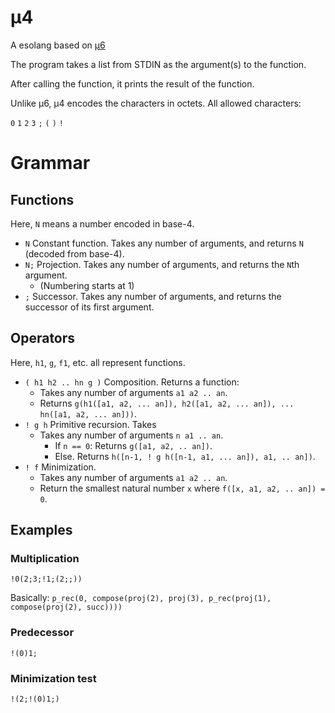 # μ4
A esolang based on [μ6](https://github.com/bforte/mu6/)

The program takes a list from STDIN as the argument(s) to the function.

After calling the function, it prints the result of the function.

Unlike μ6, μ4 encodes the characters in octets. All allowed characters:

`0` `1` `2` `3` `;` `(` `)` `!`

# Grammar
## Functions
Here, `N` means a number encoded in base-4.

* `N` Constant function. Takes any number of arguments, and returns `N` (decoded from base-4).
* `N;` Projection. Takes any number of arguments, and returns the `N`th argument.
  * (Numbering starts at 1)
* `;` Successor. Takes any number of arguments, and returns the successor of its first argument.
## Operators
Here, `h1`, `g`, `f1`, etc. all represent functions.
* `( h1 h2 .. hn g )` Composition. Returns a function:
  * Takes any number of arguments `a1 a2 .. an`.
  * Returns `g(h1([a1, a2, ... an]), h2([a1, a2, ... an]), ... hn([a1, a2, ... an]))`. 
* `! g h` Primitive recursion. Takes
  * Takes any number of arguments `n a1 .. an`.
    * If `n == 0`: Returns `g([a1, a2, .. an])`.
    * Else. Returns `h([n-1, ! g h([n-1, a1, ... an]), a1, .. an])`.
* `! f` Minimization.
  * Takes any number of arguments `a1 a2 .. an`.
  * Return the smallest natural number `x` where `f([x, a1, a2, .. an]) = 0`.

## Examples
### Multiplication
```
!0(2;3;!1;(2;;))
```

Basically:
`p_rec(0, compose(proj(2), proj(3), p_rec(proj(1), compose(proj(2), succ))))`

### Predecessor
```
!(0)1;
```

### Minimization test
```
!(2;!(0)1;)
```
